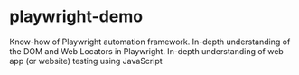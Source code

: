 # playwright-demo
Know-how of Playwright automation framework. In-depth understanding of the DOM and Web Locators in Playwright. In-depth understanding of web app (or website) testing using  JavaScript

